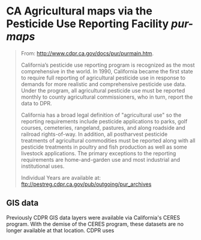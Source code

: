 # CA Agricultural maps via the Pesticide Use Reporting Facility *pur-maps*

> From: http://www.cdpr.ca.gov/docs/pur/purmain.htm. 
> 
> California’s pesticide use reporting program is recognized as the most
> comprehensive in the world. In 1990, California became the first state
> to require full reporting of agricultural pesticide use in response to
> demands for more realistic and comprehensive pesticide use data. Under
> the program, all agricultural pesticide use must be reported monthly
> to county agricultural commissioners, who in turn, report the data to
> DPR.
> 
> California has a broad legal definition of "agricultural use" so the
> reporting requirements include pesticide applications to parks, golf
> courses, cemeteries, rangeland, pastures, and along roadside and
> railroad rights-of-way. In addition, all postharvest pesticide
> treatments of agricultural commodities must be reported along with all
> pesticide treatments in poultry and fish production as well as some
> livestock applications. The primary exceptions to the reporting
> requirements are home-and-garden use and most industrial and
> institutional uses.
> 
> Individual Years are available at: ftp://pestreg.cdpr.ca.gov/pub/outgoing/pur_archives


## GIS data

Previously CDPR GIS data layers were available via California's CERES
program.  With the demise of the CERES program, these datasets are no
longer available at that location.  CDPR uses

